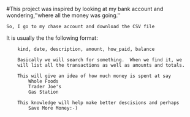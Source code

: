 #This project was inspired by looking at my bank account and wondering,''where all the money was going.''
	
	So, I go to my chase account and download the CSV file

It is usually the the following format:
	
		kind, date, description, amount, how_paid, balance

		Basically we will search for something.  When we find it, we
		will list all the transactions as well as amounts and totals.

		This will give an idea of how much money is spent at say
			Whole Foods
			Trader Joe's
			Gas Station

		This knowledge will help make better descisions and perhaps 
			Save More Money:-) 